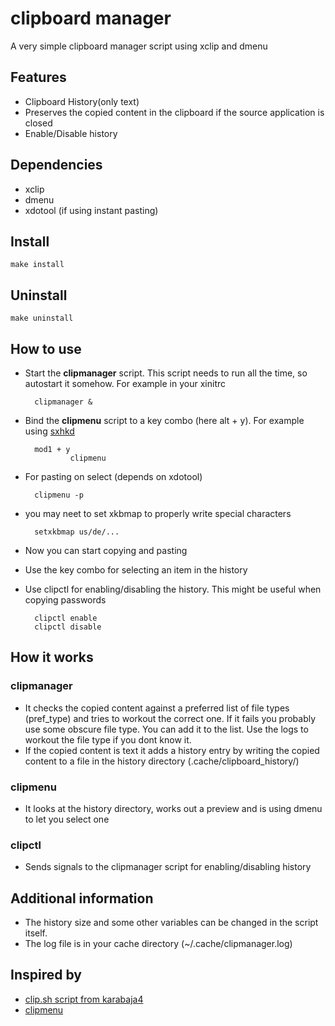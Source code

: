 # clipboard manager
A very simple clipboard manager script using xclip and dmenu

## Features
* Clipboard History(only text)
* Preserves the copied content in the clipboard if the source application is closed
* Enable/Disable history

## Dependencies
* xclip
* dmenu
* xdotool (if using instant pasting)
## Install
    make install

## Uninstall
    make uninstall

## How to use
* Start the **clipmanager** script. This script needs to run all the time, so autostart it somehow. For example in your xinitrc

        clipmanager &
* Bind the **clipmenu** script to a key combo (here alt + y). For example using [sxhkd](https://github.com/baskerville/sxhkd)

        mod1 + y
                clipmenu
* For pasting on select (depends on xdotool) 

        clipmenu -p  

* you may neet to set xkbmap to properly write special characters

        setxkbmap us/de/... 
* Now you can start copying and pasting
* Use the key combo for selecting an item in the history
* Use clipctl for enabling/disabling the history. This might be useful when copying passwords

        clipctl enable
        clipctl disable

## How it works
### clipmanager
* It checks the copied content against a preferred list of file types (pref_type) and tries to workout the correct one. If it fails you probably use some obscure file type. You can add it to the list. Use the logs to workout the file type if you dont know it.
* If the copied content is text it adds a history entry by writing the copied content to a file in the history directory (.cache/clipboard_history/)
### clipmenu
* It looks at the history directory, works out a preview and is using dmenu to let you select one
### clipctl
* Sends signals to the clipmanager script for enabling/disabling history

## Additional information
* The history size and some other variables can be changed in the script itself.
* The log file is in your cache directory (~/.cache/clipmanager.log)

## Inspired by
* [clip.sh script from karabaja4](https://github.com/karabaja4/arch/blob/master/scripts/clip.sh)
* [clipmenu](https://github.com/cdown/clipmenu)
